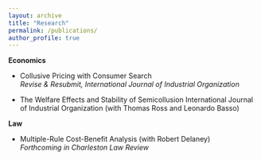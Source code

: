 ```yaml
---
layout: archive
title: "Research"
permalink: /publications/
author_profile: true
---
```



**Economics**

- Collusive Pricing with Consumer Search  
*Revise & Resubmit, International Journal of Industrial Organization*

- The Welfare Effects and Stability of Semicollusion International Journal of Industrial Organization (with Thomas Ross and Leonardo Basso)

**Law**

- Multiple-Rule Cost-Benefit Analysis (with Robert Delaney)  
*Forthcoming in Charleston Law Review*
